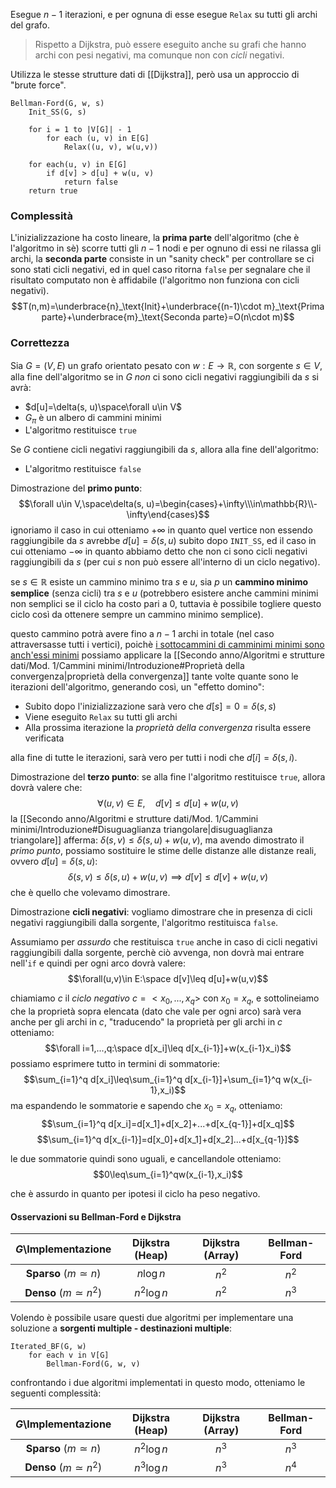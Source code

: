 Esegue $n-1$ iterazioni, e per ognuna di esse esegue `Relax` su tutti gli archi del grafo.

>Rispetto a Dijkstra, può essere eseguito anche su grafi che hanno archi con pesi negativi, ma comunque non con _cicli_ negativi.

Utilizza le stesse strutture dati di [[Dijkstra]], però usa un approccio di "brute force".

```
Bellman-Ford(G, w, s)
	Init_SS(G, s)
	
	for i = 1 to |V[G]| - 1
		for each (u, v) in E[G]
			Relax((u, v), w(u,v))
	
	for each(u, v) in E[G]
		if d[v] > d[u] + w(u, v)
			return false
	return true
```

### Complessità
L'inizializzazione ha costo lineare, la **prima parte** dell'algoritmo (che è l'algoritmo in sè) scorre tutti gli $n-1$ nodi e per ognuno di essi ne rilassa gli archi, la **seconda parte** consiste in un "sanity check" per controllare se ci sono stati cicli negativi, ed in quel caso ritorna `false` per segnalare che il risultato computato non è affidabile (l'algoritmo non funziona con cicli negativi).
$$T(n,m)=\underbrace{n}_\text{Init}+\underbrace{(n-1)\cdot m}_\text{Prima parte}+\underbrace{m}_\text{Seconda parte}=O(n\cdot m)$$

### Correttezza
Sia $G=(V,E)$ un grafo orientato pesato con $w:E\to\mathbb{R}$, con sorgente $s\in V$,
alla fine dell'algoritmo se in $G$ _non_ ci sono cicli negativi raggiungibili da $s$ si avrà:
- $d[u]=\delta(s, u)\space\forall u\in V$
- $G_\pi$ è un albero di cammini minimi
- L'algoritmo restituisce `true`

Se $G$ contiene cicli negativi raggiungibili da $s$, allora alla fine dell'algoritmo:
- L'algoritmo restituisce `false`

Dimostrazione del **primo punto**:
$$\forall u\in V,\space\delta(s, u)=\begin{cases}+\infty\\\in\mathbb{R}\\-\infty\end{cases}$$
ignoriamo il caso in cui otteniamo $+\infty$ in quanto quel vertice non essendo raggiungibile da $s$ avrebbe $d[u]=\delta(s,u)$ subito dopo `INIT_SS`, ed il caso in cui otteniamo $-\infty$ in quanto abbiamo detto che non ci sono cicli negativi raggiungibili da $s$ (per cui $s$ non può essere all'interno di un ciclo negativo).

se $s\in\mathbb{R}$ esiste un cammino minimo tra $s$ e $u$, sia $p$ un **cammino minimo semplice** (senza cicli) tra $s$ e $u$ (potrebbero esistere anche cammini minimi non semplici se il ciclo ha costo pari a $0$, tuttavia è possibile togliere questo ciclo così da ottenere sempre un cammino minimo semplice).

questo cammino potrà avere fino a $n-1$ archi in totale (nel caso attraversasse tutti i vertici), poichè <u>i sottocammini di camminimi minimi sono anch'essi minimi</u> possiamo applicare la [[Secondo anno/Algoritmi e strutture dati/Mod. 1/Cammini minimi/Introduzione#Proprietà della convergenza|proprietà della convergenza]] tante volte quante sono le iterazioni dell'algoritmo, generando così, un "effetto domino":
- Subito dopo l'inizializzazione sarà vero che $d[s]=0=\delta(s,s)$
- Viene eseguito `Relax` su tutti gli archi
- Alla prossima iterazione la _proprietà della convergenza_ risulta essere verificata

alla fine di tutte le iterazioni, sarà vero per tutti i nodi che $d[i]=\delta(s,i)$.

Dimostrazione del **terzo punto**:
se alla fine l'algoritmo restituisce `true`, allora dovrà valere che:
$$\forall(u,v)\in E,\quad d[v]\leq d[u]+w(u,v)$$
la [[Secondo anno/Algoritmi e strutture dati/Mod. 1/Cammini minimi/Introduzione#Disuguaglianza triangolare|disuguaglianza triangolare]] afferma: $\delta(s,v)\leq\delta(s,u)+w(u,v)$, ma avendo dimostrato il _primo punto_, possiamo sostituire le stime delle distanze alle distanze reali, ovvero $d[u]=\delta(s,u)$:
$$\delta(s,v)\leq\delta(s,u)+w(u,v)\implies d[v]\leq d[v]+w(u,v)$$
che è quello che volevamo dimostrare.

Dimostrazione **cicli negativi**:
vogliamo dimostrare che in presenza di cicli negativi raggiungibili dalla sorgente, l'algoritmo restituisca `false`.

Assumiamo per _assurdo_ che restituisca `true` anche in caso di cicli negativi raggiungibili dalla sorgente, perchè ciò avvenga, non dovrà mai entrare nell'`if` e quindi per ogni arco dovrà valere:
$$\forall(u,v)\in E:\space d[v]\leq d[u]+w(u,v)$$

chiamiamo $c$ il _ciclo negativo_ $c=<x_0,...,x_q>$ con $x_0=x_q$, e sottolineiamo che la proprietà sopra elencata (dato che vale per ogni arco) sarà vera anche per gli archi in $c$, "traducendo" la proprietà per gli archi in $c$ otteniamo:
$$\forall i=1,...,q:\space d[x_i]\leq d[x_{i-1}]+w(x_{i-1}x_i)$$
possiamo esprimere tutto in termini di sommatorie:
$$\sum_{i=1}^q d[x_i]\leq\sum_{i=1}^q d[x_{i-1}]+\sum_{i=1}^q w(x_{i-1},x_i)$$
ma espandendo le sommatorie e sapendo che $x_0=x_q$, otteniamo:
$$\sum_{i=1}^q d[x_i]=d[x_1]+d[x_2]+...+d[x_{q-1}]+d[x_q]$$
$$\sum_{i=1}^q d[x_{i-1}]=d[x_0]+d[x_1]+d[x_2]...+d[x_{q-1}]$$

le due sommatorie quindi sono uguali, e cancellandole otteniamo:
$$0\leq\sum_{i=1}^qw(x_{i-1},x_i)$$

che è assurdo in quanto per ipotesi il ciclo ha peso negativo.


#### Osservazioni su Bellman-Ford e Dijkstra

|    $G$\Implementazione    | Dijkstra (Heap) | Dijkstra (Array) | Bellman-Ford |
| :-----------------------: | :-------------: | :--------------: | :----------: |
| **Sparso** ($m\simeq n$)  |    $n\log n$    |      $n^2$       |    $n^2$     |
| **Denso** ($m\simeq n^2$) |   $n^2\log n$   |      $n^2$       |    $n^3$     |

Volendo è possibile usare questi due algoritmi per implementare una soluzione a **sorgenti multiple - destinazioni multiple**:
```
Iterated_BF(G, w)
	for each v in V[G]
		Bellman-Ford(G, w, v)
```

confrontando i due algoritmi implementati in questo modo, otteniamo le seguenti complessità:

|    $G$\Implementazione    | Dijkstra (Heap) | Dijkstra (Array) | Bellman-Ford |
| :-----------------------: | :-------------: | :--------------: | :----------: |
| **Sparso** ($m\simeq n$)  |   $n^2\log n$   |      $n^3$       |    $n^3$     |
| **Denso** ($m\simeq n^2$) |   $n^3\log n$   |      $n^3$       |    $n^4$     |
